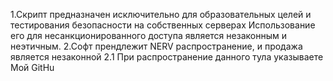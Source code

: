 1.Скрипт предназначен исключительно для образовательных целей и тестирования безопасности на собственных серверах
Использование его для несанкционированного доступа является незаконным и неэтичным.
2.Софт прендлежит NERV распространение, и продажа является незаконной 
 2.1 При распространение данного тула указываете Мой GitHu
